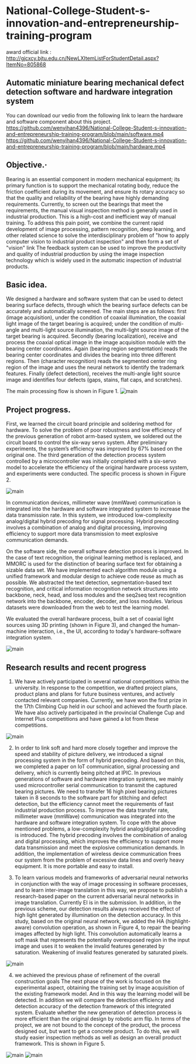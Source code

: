 # National-College-Student-s-innovation-and-entrepreneurship-training-program

award official link : http://gjcxcy.bjtu.edu.cn/NewLXItemListForStudentDetail.aspx?ItemNo=805868

## Automatic miniature bearing mechanical defect detection software and hardware integration system


You can download our vedio from the following link to learn the hardware and software component about this project.
https://github.com/wenyihan4396/National-College-Student-s-innovation-and-entrepreneurship-training-program/blob/main/software.mp4
https://github.com/wenyihan4396/National-College-Student-s-innovation-and-entrepreneurship-training-program/blob/main/hardware.mp4

## Objective.·
Bearing is an essential component in modern mechanical equipment; its primary function is to support the mechanical rotating body, reduce the friction coefficient during its movement, and ensure its rotary accuracy so that the quality and reliability of the bearing have highly demanding requirements.
Currently, to screen out the bearings that meet the requirements, the manual visual inspection method is generally used in industrial production. This is a high-cost and inefficient way of manual training. To address this pain point, we combine the current rapid development of image processing, pattern recognition, deep learning, and other related science to solve the interdisciplinary problem of "how to apply computer vision to industrial product inspection" and then form a set of "vision" link The feedback system can be used to improve the productivity and quality of industrial production by using the image inspection technology which is widely used in the automatic inspection of industrial products.

## Basic idea.
We designed a hardware and software system that can be used to detect bearing surface defects, through which the bearing surface defects can be accurately and automatically screened. The main steps are as follows: first (image acquisition), under the condition of coaxial illumination, the coaxial light image of the target bearing is acquired; under the condition of multi-angle and multi-light source illumination, the multi-light source image of the target bearing is acquired. Secondly (bearing localization), receive and process the coaxial optical image in the image acquisition module with the bearing center coordinates. Again (bearing region segmentation) reads the bearing center coordinates and divides the bearing into three different regions. Then (character recognition) reads the segmented center ring region of the image and uses the neural network to identify the trademark features. Finally (defect detection), receives the multi-angle light source image and identifies four defects (gaps, stains, flat caps, and scratches).

The main processing flow is shown in Figure 1.
![main](https://github.com/wenyihan4396/National-College-Student-s-innovation-and-entrepreneurship-training-program/blob/main/software%20component.png)


## Project progress.
First, we learned the circuit board principle and soldering method for hardware. To solve the problem of poor robustness and low efficiency of the previous generation of robot arm-based system, we soldered out the circuit board to control the six-way servo system. After preliminary experiments, the system’s efficiency was improved by 67% based on the original one. The third generation of the detection process system controlled by a microcontroller was initially completed with a six-servo model to accelerate the efficiency of the original hardware process system, and experiments were conducted. The specific process is shown in Figure 2.

![main](https://github.com/wenyihan4396/National-College-Student-s-innovation-and-entrepreneurship-training-program/blob/main/workflow.png)

In communication devices, millimeter wave (mmWave) communication is integrated into the hardware and software integrated system to increase the data transmission rate. In this system, we introduced low-complexity analog/digital hybrid precoding for signal processing. Hybrid precoding involves a combination of analog and digital processing, improving efficiency to support more data transmission to meet explosive communication demands.

On the software side, the overall software detection process is improved. In the case of text recognition, the original learning method is replaced, and MMORC is used for the distinction of bearing surface text for obtaining a sizable data set. We have implemented each algorithm module using a unified framework and modular design to achieve code reuse as much as possible. We abstracted the text detection, segmentation-based text recognition, and critical information recognition network structures into backbone, neck, head, and loss modules and the seq2seq text recognition network into the backbone, encoder, decoder, and loss modules. Various datasets were downloaded from the web to test the learning model.

We evaluated the overall hardware process, built a set of coaxial light sources using 3D printing (shown in Figure 3), and changed the human-machine interaction, i.e., the UI, according to today's hardware-software integration system.

![main](https://github.com/wenyihan4396/National-College-Student-s-innovation-and-entrepreneurship-training-program/blob/main/light.png)

## Research results and recent progress

1. We have actively participated in several national competitions within the university. In response to the competition, we drafted project plans, product plans and plans for future business ventures, and actively contacted relevant companies. Currently, we have won the first prize in the 17th Climbing Cup held in our school and achieved the fourth place. We have also actively participated in the provincial Challenge Cup and Internet Plus competitions and have gained a lot from these competitions.

![main](https://github.com/wenyihan4396/National-College-Student-s-innovation-and-entrepreneurship-training-program/blob/main/award.jpg)

2. In order to link soft and hard more closely together and improve the speed and stability of picture delivery, we introduced a signal processing system in the form of hybrid precoding. And based on this, we completed a paper on IoT communication, signal processing and delivery, which is currently being pitched at IPIC. In previous generations of software and hardware integration systems, we mainly used microcontroller serial communication to transmit the captured bearing pictures. We need to transfer 16 high pixel bearing pictures taken in 8 seconds to the software part for stitching and defect detection, but the efficiency cannot meet the requirements of fast industrial production process. To improve the data transfer rate, millimeter wave (mmWave) communication was integrated into the hardware and software integration system. To cope with the above mentioned problems, a low-complexity hybrid analog/digital precoding is introduced. The hybrid precoding involves the combination of analog and digital processing, which improves the efficiency to support more data transmission and meet the explosive communication demands. In addition, the implementation of wireless device communication frees our system from the problem of excessive data lines and overly heavy equipment. It is more portable and easy to install.

3. To learn various models and frameworks of adversarial neural networks in conjunction with the way of image processing in software processes, and to learn inter-image translation in this way, we propose to publish a research-based paper on the current adversarial neural networks in image translation. Currently EI is in the submission.
In addition, in the previous scheme, our detection results always received the effect of high light generated by illumination on the detection accuracy. In this study, based on the original neural network, we added the HA (highlight-aware) convolution operation, as shown in Figure 4, to repair the bearing images affected by high light. This convolution automatically learns a soft mask that represents the potentially overexposed region in the input image and uses it to weaken the invalid features generated by saturation. Weakening of invalid features generated by saturated pixels.

![main](https://github.com/wenyihan4396/National-College-Student-s-innovation-and-entrepreneurship-training-program/blob/main/HAA.png)

4. we achieved the previous phase of refinement of the overall construction goals
The next phase of the work is focused on the experimental aspect, obtaining the training set by image acquisition of the existing framework model. And in this way the learning model will be detected. In addition we will compare the detection efficiency and detection accuracy of the detection framework of this integrated system. Evaluate whether the new generation of detection process is more efficient than the original design by robotic arm flip.
In terms of the project, we are not bound to the concept of the product, the process designed out, but want to get a concrete product. To do this, we will study easier inspection methods as well as design an overall product framework. This is shown in Figure 5.

![main](https://github.com/wenyihan4396/National-College-Student-s-innovation-and-entrepreneurship-training-program/blob/main/hh1.jpg)
![main](https://github.com/wenyihan4396/National-College-Student-s-innovation-and-entrepreneurship-training-program/blob/main/hh2.png)












